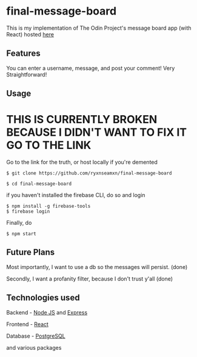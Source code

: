 # final-message-board

This is my implementation of The Odin Project's message board app (with React) hosted [here](https://message-board-6c23d.web.app/)

## Features 

You can enter a username, message, and post your comment! Very Straightforward! 

## Usage

# THIS IS CURRENTLY BROKEN BECAUSE I DIDN'T WANT TO FIX IT GO TO THE LINK

Go to the link for the truth, or host locally if you're demented

```console 
$ git clone https://github.com/ryxnseamxn/final-message-board
```

```console 
$ cd final-message-board
```

if you haven't installed the firebase CLI, do so and login

```console 
$ npm install -g firebase-tools
$ firebase login
```

Finally, do 

```console 
$ npm start
```

## Future Plans 

Most importantly, I want to use a db so the messages will persist. (done)

Secondly, I want a profanity filter, because I don't trust y'all (done)

## Technologies used 

Backend - [Node JS](https://nodejs.org/en) and [Express](https://expressjs.com/)

Frontend - [React](https://react.dev/)

Database - [PostgreSQL](https://www.postgresql.org/)

and various packages 
